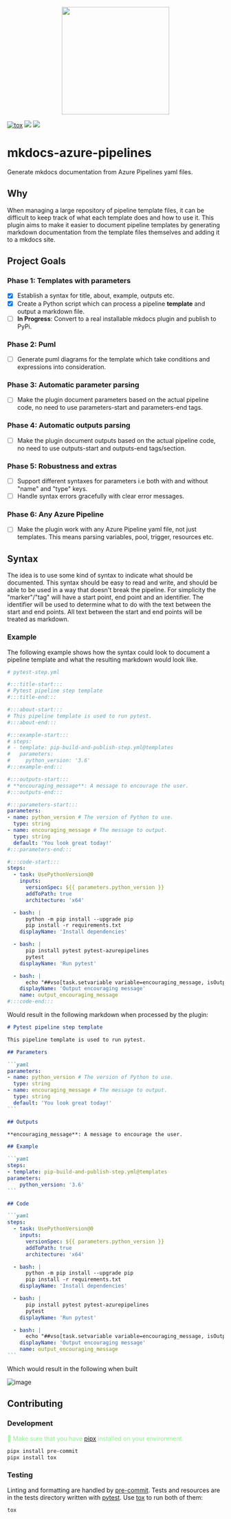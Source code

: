 <p align="center">
  <img src="https://github.com/Wesztman/mkdocs-azure-pipelines/assets/54413402/5d0e50ea-843a-4e63-8660-785371fd63d0" width="250">
</p>

[![tox](https://github.com/Wesztman/mkdocs-azure-pipelines/actions/workflows/tox.yml/badge.svg)](https://github.com/Wesztman/mkdocs-azure-pipelines/actions/workflows/tox.yml)
![](https://img.shields.io/badge/Python-%3E=3.10-blue)
![](https://img.shields.io/badge/Under%20Development%20-fc2803)

# mkdocs-azure-pipelines
Generate mkdocs documentation from Azure Pipelines yaml files.

## Why

When managing a large repository of pipeline template files, it can be difficult to keep track of what each template does and how to use it. This plugin aims to make it easier to document pipeline templates by generating markdown documentation from the template files themselves and adding it to a mkdocs site.

## Project Goals

### Phase 1: Templates with parameters
- [x] Establish a syntax for title, about, example, outputs etc.
- [x] Create a Python script which can process a pipeline **template** and output a markdown file.
- [ ] **In Progress**: Convert to a real installable mkdocs plugin and publish to PyPi.

### Phase 2: Puml

- [ ] Generate puml diagrams for the template which take conditions and expressions into consideration.

### Phase 3: Automatic parameter parsing

- [ ] Make the plugin document parameters based on the actual pipeline code, no need to use parameters-start and parameters-end tags.

### Phase 4: Automatic outputs parsing

- [ ] Make the plugin document outputs based on the actual pipeline code, no need to use outputs-start and outputs-end tags/section.

### Phase 5: Robustness and extras

- [ ] Support different syntaxes for parameters i.e both with and without "name" and "type" keys.
- [ ] Handle syntax errors gracefully with clear error messages.

### Phase 6: Any Azure Pipeline

- [ ] Make the plugin work with any Azure Pipeline yaml file, not just templates. This means parsing variables, pool, trigger, resources etc.

## Syntax

The idea is to use some kind of syntax to indicate what should be documented. This syntax should be easy to read and write, and should be able to be used in a way that doesn't break the pipeline. For simplicity the "marker"/"tag" will have a start point, end point and an identifier. The identifier will be used to determine what to do with the text between the start and end points. All text between the start and end points will be treated as markdown.

### Example

The following example shows how the syntax could look to document a pipeline template and what the resulting markdown would look like.

```yaml
# pytest-step.yml

#:::title-start:::
# Pytest pipeline step template
#:::title-end:::

#:::about-start:::
# This pipeline template is used to run pytest.
#:::about-end:::

#:::example-start:::
# steps:
# - template: pip-build-and-publish-step.yml@templates
#   parameters:
#     python_version: '3.6'
#:::example-end:::

#:::outputs-start:::
# **encouraging_message**: A message to encourage the user.
#:::outputs-end:::

#:::parameters-start:::
parameters:
- name: python_version # The version of Python to use.
  type: string
- name: encouraging_message # The message to output.
  type: string
  default: 'You look great today!'
#:::parameters-end:::

#:::code-start:::
steps:
  - task: UsePythonVersion@0
    inputs:
      versionSpec: ${{ parameters.python_version }}
      addToPath: true
      architecture: 'x64'

  - bash: |
      python -m pip install --upgrade pip
      pip install -r requirements.txt
    displayName: 'Install dependencies'

  - bash: |
      pip install pytest pytest-azurepipelines
      pytest
    displayName: 'Run pytest'

  - bash: |
      echo "##vso[task.setvariable variable=encouraging_message, isOutput=true]${{ parameters.encouraging_message }}"
    displayName: 'Output encouraging message'
    name: output_encouraging_message
#:::code-end:::
```

Would result in the following markdown when processed by the plugin:

``````markdown
# Pytest pipeline step template

This pipeline template is used to run pytest.

## Parameters

```yaml
parameters:
- name: python_version # The version of Python to use.
  type: string
- name: encouraging_message # The message to output.
  type: string
  default: 'You look great today!'
```

## Outputs

**encouraging_message**: A message to encourage the user.

## Example

```yaml
steps:
- template: pip-build-and-publish-step.yml@templates
parameters:
    python_version: '3.6'
```

## Code

```yaml
steps:
  - task: UsePythonVersion@0
    inputs:
      versionSpec: ${{ parameters.python_version }}
      addToPath: true
      architecture: 'x64'

  - bash: |
      python -m pip install --upgrade pip
      pip install -r requirements.txt
    displayName: 'Install dependencies'

  - bash: |
      pip install pytest pytest-azurepipelines
      pytest
    displayName: 'Run pytest'

  - bash: |
      echo "##vso[task.setvariable variable=encouraging_message, isOutput=true]You look great today!"
    displayName: 'Output encouraging message'
    name: output_encouraging_message
```
``````

Which would result in the following when built

![image](https://github.com/Wesztman/mkdocs-azure-pipelines/assets/54413402/b130cde2-4b53-4510-8ad6-5a46850eeae9)


## Contributing

### Development

<span style="color: lightgreen"> 🔔 Make sure that you have [pipx](https://pypa.github.io/pipx/installation/) installed on your environment.</span>

```bash
pipx install pre-commit
pipx install tox
```

### Testing
Linting and formatting are handled by [pre-commit](https://pre-commit.com/). Tests and resources are in the tests directory written with [pytest](https://docs.pytest.org/en/latest/). Use [tox](https://tox.wiki/en/4.11.3/index.html) to run both of them:

```bash
tox
```
